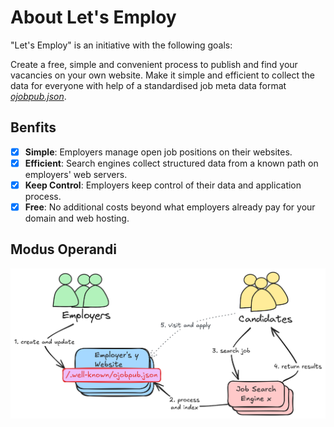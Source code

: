 # About Let's Employ

"Let's Employ" is an initiative with the following goals:

Create a free, simple and convenient process to publish and find your vacancies on your own website. Make it simple and efficient to collect the data for everyone with help of a standardised job meta data format [_ojobpub.json_](./implementation/ojobpub-format.md).

## Benfits

- [x] **Simple**: Employers manage open job positions on their websites.
- [x] **Efficient**: Search engines collect structured data from a known path on employers' web servers.
- [x] **Keep Control**: Employers keep control of their data and application process.
- [x] **Free**: No additional costs beyond what employers already pay for your domain and web hosting.

## Modus Operandi

![](static/nutshell.png)

